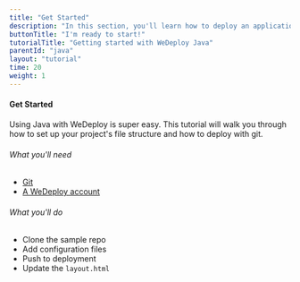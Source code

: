 ```yaml
---
title: "Get Started"
description: "In this section, you'll learn how to deploy an application using WeDeploy Java."
buttonTitle: "I'm ready to start!"
tutorialTitle: "Getting started with WeDeploy Java"
parentId: "java"
layout: "tutorial"
time: 20
weight: 1
---
```


#### Get Started

Using Java with WeDeploy is super easy. This tutorial will walk you through how to set up your project's file structure and how to deploy with git.

###### What you'll need

<ul class="checklist">
	<li><a href="https://git-scm.com/downloads" target="_blank">Git</a></li>
	<li><a href="http://dashboard.wedeploy.com/signup" target="_blank">A WeDeploy account</a></li>
</ul>

###### What you'll do

<ul class="checklist">
	<li>Clone the sample repo</li>
	<li>Add configuration files</li>
	<li>Push to deployment</li>
	<li>Update the&nbsp;<code>layout.html</code></li>
</ul>

